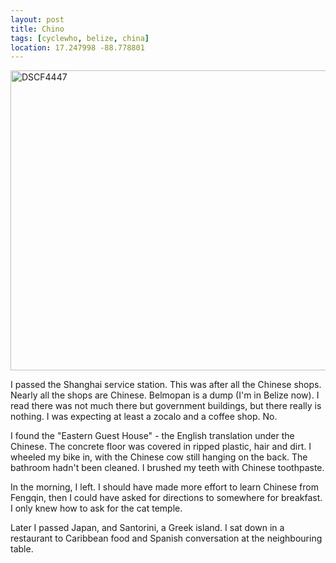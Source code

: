 ```yaml
---
layout: post
title: Chino
tags: [cyclewho, belize, china]
location: 17.247998 -88.778801
---
```


<a href="https://www.flickr.com/photos/mm0hai/8732330809/" title="DSCF4447 by
mm0hai, on Flickr"><img
src="https://farm8.staticflickr.com/7289/8732330809_b85b9f81b6_z.jpg"
width="640" height="480" alt="DSCF4447"></a>

I passed the Shanghai service station. This was after all the Chinese
shops. Nearly all the shops are Chinese. Belmopan is a dump (I'm in Belize
now). I read there was not much there but government buildings, but there
really is nothing. I was expecting at least a zocalo and a coffee shop. No.

I found the "Eastern Guest House" - the English translation under the
Chinese. The concrete floor was covered in ripped plastic, hair and dirt. I
wheeled my bike in, with the Chinese cow still hanging on the back. The
bathroom hadn't been cleaned. I brushed my teeth with Chinese toothpaste.

In the morning, I left. I should have made more effort to learn Chinese from
Fengqin, then I could have asked for directions to somewhere for breakfast. I
only knew how to ask for the cat temple.

Later I passed Japan, and Santorini, a Greek island. I sat down in a restaurant
to Caribbean food and Spanish conversation at the neighbouring table.